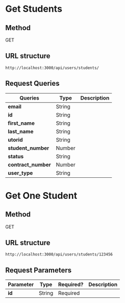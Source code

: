# Get Students
## Method
GET
## URL structure
`http://localhost:3000/api/users/students/`
## Request Queries

| Queries        |      Type      |  Description |
|---------------|-------------|------|
| **email**     |  String         |  |
| **id** |    String              |   |
| **first_name** | String         |    |
| **last_name** | String          |    |
| **utorid** | String             |    |
| **student_number**     | Number |    |
| **status** | String             |     |
| **contract_number**    | Number |   |
| **user_type** | String          |     |



# Get One Student
## Method
GET
## URL structure
`http://localhost:3000/api/users/students/123456`
## Request Parameters

| Parameter       |      Type      | Required? |  Description |
|---------------|-------------|---|--------|
| **id**     |  String         | Required| |
